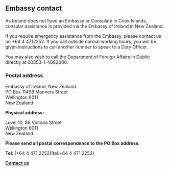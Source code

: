 ## Embassy contact

As Ireland does not have an Embassy or Consulate in Cook Islands, consular assistance is provided via the Embassy of Ireland in New Zealand.

If you require emergency assistance from the Embassy, please contact us on +64 4 4712252. If you call outside normal working hours, you will be given instructions to call another number to speak to a Duty Officer.

You may also wish to call the Department of Foreign Affairs in Dublin directly at 00353-1-4082000.

### Postal address

Embassy of Ireland, New Zealand   
PO Box 11498 Manners Street   
Wellington 6011   
New Zealand

**Physical address:**

Level 10, 86 Victoria Street  
Wellington 6011  
New Zealand

**Please send all postal correspondence to the PO Box address.**

**Tel:** [+64 4 471 2252](tel:+64 4 471 2252)

[**Contact us**](/en/new-zealand/wellington/contact/)